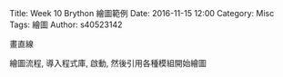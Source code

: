 Title: Week 10 Brython 繪圖範例
Date: 2016-11-15 12:00
Category: Misc
Tags: 繪圖
Author: s40523142

畫直線

<!-- PELICAN_END_SUMMARY -->
<p>繪圖流程, 導入程式庫, 啟動, 然後引用各種模組開始繪圖</p>
<!-- 導入 Brython 標準程式庫 -->

<script type="text/javascript" 
    src="https://cdn.rawgit.com/brython-dev/brython/master/www/src/brython_dist.js">
</script>

<!-- 啟動 Brython -->

<script>
window.onload=function(){
brython(1);
}
</script>

<!-- 以下實際利用  Brython 畫兩條直線 -->

<canvas id="japanflag1" width="600" height="200"></canvas>

<script type="text/python3">
from browser import document as doc
import math


canvas = doc["japanflag1"]
ctx = canvas.getContext("2d")
ctx.beginPath()
ctx.lineWidth = 1
inc = 5
for i in range(10):
    ctx.moveTo(100+i*10, 100)
    ctx.lineTo(100+i*10, 200)
ctx.moveTo(100, 100)
ctx.lineTo(150, 100)
ctx.moveTo(150, 100)
ctx.lineTo(150, 200)
ctx.moveTo(150, 200)
ctx.lineTo(100, 200)
ctx.moveTo(100, 200)
ctx.lineTo(100, 100)
    
# 設定顏色為藍色, 也可以使用 "rgb(0, 0, 255)" 字串設定顏色值
ctx.strokeStyle = "blue"
ctx.stroke()
ctx.closePath()
</script>